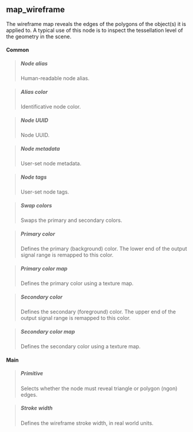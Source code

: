 ## **map_wireframe**

The wireframe map reveals the edges of the polygons of the object(s) it is applied to. A typical use of this node is to inspect the tessellation level of the geometry in the scene.
#### Common

> ##### Node alias
> Human-readable node alias.

> ##### Alias color
> Identificative node color.

> ##### Node UUID
> Node UUID.

> ##### Node metadata
> User-set node metadata.

> ##### Node tags
> User-set node tags.

> ##### Swap colors
> Swaps the primary and secondary colors.

> ##### Primary color
> Defines the primary (background) color. The lower end of the output signal range is remapped to this color.

> ##### Primary color map
> Defines the primary color using a texture map.

> ##### Secondary color
> Defines the secondary (foreground) color. The upper end of the output signal range is remapped to this color.

> ##### Secondary color map
> Defines the secondary color using a texture map.

#### Main

> ##### Primitive
> Selects whether the node must reveal triangle or polygon (ngon) edges.

> ##### Stroke width
> Defines the wireframe stroke width, in real world units.

